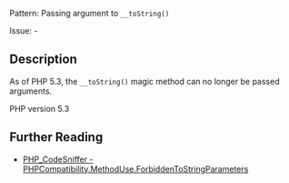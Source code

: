 Pattern: Passing argument to `__toString()`

Issue: -

## Description

As of PHP 5.3, the `__toString()` magic method can no longer be passed arguments.

PHP version 5.3

## Further Reading

* [PHP_CodeSniffer - PHPCompatibility.MethodUse.ForbiddenToStringParameters](https://github.com/PHPCompatibility/PHPCompatibility/tree/develop/PHPCompatibility/Sniffs/MethodUse/ForbiddenToStringParametersSniff.php)